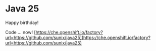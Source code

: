 # Java 25
Happy birthday!

Code ... now!
[https://che.openshift.io/factory?url=https://github.com/sunix/java25](https://che.openshift.io/factory?url=https://github.com/sunix/java25)

